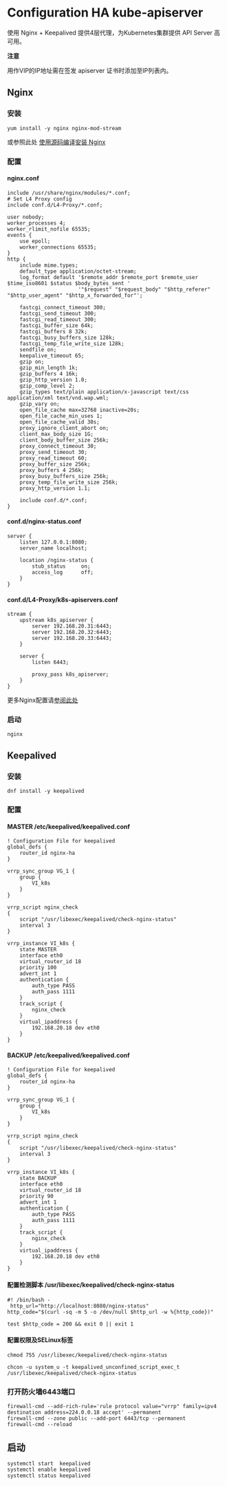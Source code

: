 # Configuration HA kube-apiserver



使用 Nginx + Keepalived 提供4层代理，为Kubernetes集群提供 API Server 高可用。



**注意**

用作VIP的IP地址需在签发 apiserver 证书时添加至IP列表内。



## Nginx

### 安装

```shell
yum install -y nginx nginx-mod-stream
```

或参照此处 [使用源码编译安装 Nginx](https://github.com/Statemood/documents/blob/master/nginx/install-nginx-by-source.md)

### 配置

#### nginx.conf

```shell
include /usr/share/nginx/modules/*.conf;
# Set L4 Proxy config
include conf.d/L4-Proxy/*.conf;

user nobody;
worker_processes 4;
worker_rlimit_nofile 65535;
events {
    use epoll;
    worker_connections 65535;
}
http {
    include mime.types;
    default_type application/octet-stream;
    log_format default '$remote_addr $remote_port $remote_user $time_iso8601 $status $body_bytes_sent '
                       '"$request" "$request_body" "$http_referer" "$http_user_agent" "$http_x_forwarded_for"';

    fastcgi_connect_timeout 300;
    fastcgi_send_timeout 300;
    fastcgi_read_timeout 300;
    fastcgi_buffer_size 64k;
    fastcgi_buffers 8 32k;
    fastcgi_busy_buffers_size 128k;
    fastcgi_temp_file_write_size 128k;
    sendfile on;
    keepalive_timeout 65;
    gzip on;
    gzip_min_length 1k;
    gzip_buffers 4 16k;
    gzip_http_version 1.0;
    gzip_comp_level 2;
    gzip_types text/plain application/x-javascript text/css application/xml text/vnd.wap.wml;
    gzip_vary on;
    open_file_cache max=32768 inactive=20s;
    open_file_cache_min_uses 1;
    open_file_cache_valid 30s;
    proxy_ignore_client_abort on;
    client_max_body_size 1G;
    client_body_buffer_size 256k;
    proxy_connect_timeout 30;
    proxy_send_timeout 30;
    proxy_read_timeout 60;
    proxy_buffer_size 256k;
    proxy_buffers 4 256k;
    proxy_busy_buffers_size 256k;
    proxy_temp_file_write_size 256k;
    proxy_http_version 1.1;

    include conf.d/*.conf;
}
```



#### conf.d/nginx-status.conf

```shell
server {
    listen 127.0.0.1:8080;
    server_name localhost;

    location /nginx-status {
        stub_status     on;
        access_log      off;
    }
}
```

#### conf.d/L4-Proxy/k8s-apiservers.conf

```shell
stream {
    upstream k8s_apiserver {
        server 192.168.20.31:6443;
        server 192.168.20.32:6443;
        server 192.168.20.33:6443;
    }

    server {
        listen 6443;

        proxy_pass k8s_apiserver;
    }
}
```



更多Nginx配置请[参阅此处](https://github.com/Statemood/documents/tree/master/nginx)




### 启动

```shell
nginx
```



## Keepalived

### 安装

```shell
dnf install -y keepalived
```


### 配置

#### MASTER /etc/keepalived/keepalived.conf

```shell
! Configuration File for keepalived
global_defs {
    router_id nginx-ha
}

vrrp_sync_group VG_1 {
    group {
        VI_k8s
    }
}

vrrp_script nginx_check 
{
    script "/usr/libexec/keepalived/check-nginx-status"
    interval 3
}

vrrp_instance VI_k8s {
    state MASTER
    interface eth0
    virtual_router_id 18
    priority 100
    advert_int 1
    authentication {
        auth_type PASS
        auth_pass 1111
    }
    track_script {
        nginx_check
    }
    virtual_ipaddress {
        192.168.20.18 dev eth0
    }
}
```

#### BACKUP /etc/keepalived/keepalived.conf

```shell
! Configuration File for keepalived
global_defs {
    router_id nginx-ha
}

vrrp_sync_group VG_1 {
    group {
        VI_k8s
    }
}

vrrp_script nginx_check 
{
    script "/usr/libexec/keepalived/check-nginx-status"
    interval 3
}

vrrp_instance VI_k8s {
    state BACKUP
    interface eth0
    virtual_router_id 18
    priority 90
    advert_int 1
    authentication {
        auth_type PASS
        auth_pass 1111
    }
    track_script {
        nginx_check
    }
    virtual_ipaddress {
        192.168.20.18 dev eth0
    }
}
```


#### 配置检测脚本 /usr/libexec/keepalived/check-nginx-status

```shell
#! /bin/bash -
 http_url="http://localhost:8080/nginx-status"
http_code="$(curl -sq -m 5 -o /dev/null $http_url -w %{http_code})"

test $http_code = 200 && exit 0 || exit 1
```


#### 配置权限及SELinux标签

```shell
chmod 755 /usr/libexec/keepalived/check-nginx-status

chcon -u system_u -t keepalived_unconfined_script_exec_t /usr/libexec/keepalived/check-nginx-status
```


### 打开防火墙6443端口

```shell
firewall-cmd --add-rich-rule='rule protocol value="vrrp" family=ipv4 destination address=224.0.0.18 accept' --permanent
firewall-cmd --zone public --add-port 6443/tcp --permanent
firewall-cmd --reload
```


## 启动

```shell
systemctl start  keepalived
systemctl enable keepalived
systemctl status keepalived
```